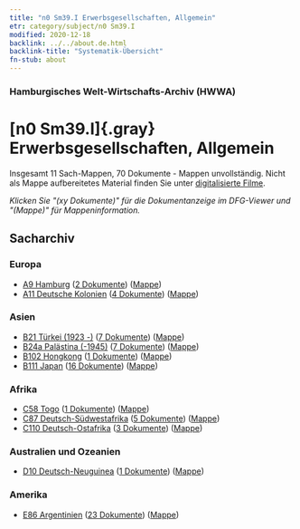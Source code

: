 ```yaml
---
title: "n0 Sm39.I Erwerbsgesellschaften, Allgemein"
etr: category/subject/n0 Sm39.I
modified: 2020-12-18
backlink: ../../about.de.html
backlink-title: "Systematik-Übersicht"
fn-stub: about
---
```


### Hamburgisches Welt-Wirtschafts-Archiv (HWWA)
# [n0 Sm39.I]{.gray}&#8201; Erwerbsgesellschaften, Allgemein&#160; 




Insgesamt 11 Sach-Mappen, 70 Dokumente - Mappen unvollständig.
Nicht als Mappe aufbereitetes Material finden Sie unter [digitalisierte Filme](/film/h1_sh).

_Klicken Sie "(xy Dokumente)" für die Dokumentanzeige im DFG-Viewer und "(Mappe)" für Mappeninformation._

## Sacharchiv




### Europa

- [A9 Hamburg](../../../geo/about.de.html#A9) (<a href="https://dfg-viewer.de/show/?tx_dlf[id]=https://pm20.zbw.eu/mets/sh/1409xx/140905/1458xx/145840/public.mets.de.xml" target="_blank">2 Dokumente</a>) ([Mappe](http://purl.org/pressemappe20/folder/sh/140905,145840))
- [A11 Deutsche Kolonien](../../../geo/about.de.html#A11) (<a href="https://dfg-viewer.de/show/?tx_dlf[id]=https://pm20.zbw.eu/mets/sh/1409xx/140960/1458xx/145840/public.mets.de.xml" target="_blank">4 Dokumente</a>) ([Mappe](http://purl.org/pressemappe20/folder/sh/140960,145840))

### Asien

- [B21 Türkei (1923 -)](../../../geo/about.de.html#B21) (<a href="https://dfg-viewer.de/show/?tx_dlf[id]=https://pm20.zbw.eu/mets/sh/1411xx/141111/1458xx/145840/public.mets.de.xml" target="_blank">7 Dokumente</a>) ([Mappe](http://purl.org/pressemappe20/folder/sh/141111,145840))
- [B24a Palästina (-1945)](../../../geo/about.de.html#B24a) (<a href="https://dfg-viewer.de/show/?tx_dlf[id]=https://pm20.zbw.eu/mets/sh/1411xx/141115/1458xx/145840/public.mets.de.xml" target="_blank">7 Dokumente</a>) ([Mappe](http://purl.org/pressemappe20/folder/sh/141115,145840))
- [B102 Hongkong](../../../geo/about.de.html#B102) (<a href="https://dfg-viewer.de/show/?tx_dlf[id]=https://pm20.zbw.eu/mets/sh/1412xx/141268/1458xx/145840/public.mets.de.xml" target="_blank">1 Dokumente</a>) ([Mappe](http://purl.org/pressemappe20/folder/sh/141268,145840))
- [B111 Japan](../../../geo/about.de.html#B111) (<a href="https://dfg-viewer.de/show/?tx_dlf[id]=https://pm20.zbw.eu/mets/sh/1412xx/141272/1458xx/145840/public.mets.de.xml" target="_blank">16 Dokumente</a>) ([Mappe](http://purl.org/pressemappe20/folder/sh/141272,145840))

### Afrika

- [C58 Togo](../../../geo/about.de.html#C58) (<a href="https://dfg-viewer.de/show/?tx_dlf[id]=https://pm20.zbw.eu/mets/sh/1414xx/141408/1458xx/145840/public.mets.de.xml" target="_blank">1 Dokumente</a>) ([Mappe](http://purl.org/pressemappe20/folder/sh/141408,145840))
- [C87 Deutsch-Südwestafrika](../../../geo/about.de.html#C87) (<a href="https://dfg-viewer.de/show/?tx_dlf[id]=https://pm20.zbw.eu/mets/sh/1414xx/141450/1458xx/145840/public.mets.de.xml" target="_blank">5 Dokumente</a>) ([Mappe](http://purl.org/pressemappe20/folder/sh/141450,145840))
- [C110 Deutsch-Ostafrika](../../../geo/about.de.html#C110) (<a href="https://dfg-viewer.de/show/?tx_dlf[id]=https://pm20.zbw.eu/mets/sh/1414xx/141471/1458xx/145840/public.mets.de.xml" target="_blank">3 Dokumente</a>) ([Mappe](http://purl.org/pressemappe20/folder/sh/141471,145840))

### Australien und Ozeanien

- [D10 Deutsch-Neuguinea](../../../geo/about.de.html#D10) (<a href="https://dfg-viewer.de/show/?tx_dlf[id]=https://pm20.zbw.eu/mets/sh/1416xx/141601/1458xx/145840/public.mets.de.xml" target="_blank">1 Dokumente</a>) ([Mappe](http://purl.org/pressemappe20/folder/sh/141601,145840))

### Amerika

- [E86 Argentinien](../../../geo/about.de.html#E86) (<a href="https://dfg-viewer.de/show/?tx_dlf[id]=https://pm20.zbw.eu/mets/sh/1416xx/141692/1458xx/145840/public.mets.de.xml" target="_blank">23 Dokumente</a>) ([Mappe](http://purl.org/pressemappe20/folder/sh/141692,145840))


